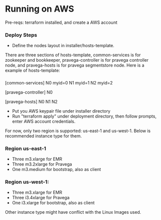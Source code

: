 # Running on AWS

Pre-reqs: terraform installed, and create a AWS account

### Deploy Steps
- Define the nodes layout in installer/hosts-template.

There are three sections of hosts-template, common-services is for zookeeper and bookkeeper, pravega-controller is for pravega controller node, and pravega-hosts is for pravega segmentstore node.
Here is a example of hosts-template:
##### 
[common-services]
N0 myid=0
N1 myid=1
N2 myid=2

[pravega-controller]
N0

[pravega-hosts]
N0
N1
N2

- Put you AWS keypair file under installer directory
- Run "terraform apply" under deployment directory, then follow prompts, enter AWS account credentials.

For now, only two region is supported: us-east-1 and us-west-1. Below is recommended instance type for them.

### Region us-east-1
- Three m3.xlarge for EMR
- Three m3.2xlarge for Pravega
- One m3.medium for bootstrap, also as client

### Region us-west-1:
- Three m3.xlarge for EMR
- Three i3.4xlarge for Pravega
- One i3.xlarge for bootstrap, also as client

Other instance type might have conflict with the Linux Images used.
